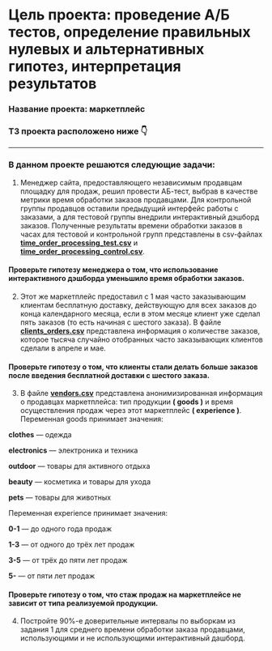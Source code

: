 # Цель проекта: проведение А/Б тестов, определение правильных нулевых и альтернативных гипотез, интерпретация результатов
### Название проекта: маркетплейс
### ТЗ проекта расположено ниже 👇
___________________________________________________________________________________________________________________________

### В данном проекте решаются следующие задачи:
1. Менеджер сайта, предоставляющего независимым продавцам площадку для продаж, решил провести АБ-тест, выбрав в качестве метрики время обработки заказов продавцами. Для контрольной группы продавцов оставили предыдущий интерфейс работы с заказами, а для тестовой группы внедрили интерактивный дэшборд заказов. Полученные результаты времени обработки заказов в часах для тестовой и контрольной групп представлены в csv-файлах [**time_order_processing_test.csv**](https://github.com/sergigusev/Datasets/blob/main/time_order_processing_control.csv) и [**time_order_processing_control.csv**](https://github.com/sergigusev/Datasets/blob/main/time_order_processing_test.csv).
#### Проверьте гипотезу менеджера о том, что использование интерактивного дэшборда уменьшило время обработки заказов.

2. Этот же маркетплейс предоставил с 1 мая часто заказывающим клиентам
бесплатную доставку, действующую для всех заказов до конца календарного
месяца, если в этом месяце клиент уже сделал пять заказов (то есть начиная с
шестого заказа).
В файле [**clients_orders.csv**](https://github.com/sergigusev/Datasets/blob/main/clients_orders.csv) представлена информация о количестве заказов,
которое тысяча случайно отобранных часто заказывающих клиентов сделали в
апреле и мае.
#### Проверьте гипотезу о том, что клиенты стали делать больше заказов после введения бесплатной доставки с шестого заказа.

3. В файле [**vendors.csv**](https://github.com/sergigusev/Datasets/blob/main/vendors.csv) представлена анонимизированная информация о продавцах маркетплейса: тип продукции **( goods )** и время осуществления продаж через этот маркетплейс **( experience )**.
Переменная goods принимает значения:

**clothes** — одежда

**electronics** — электроника и техника

**outdoor** — товары для активного отдыха

**beauty** — косметика и товары для ухода

**pets** — товары для животных

Переменная experience принимает значения:

**0-1** — до одного года продаж

**1-3** — от одного до трёх лет продаж

**3-5** — от трёх до пяти лет продаж

**5-** — от пяти лет продаж
#### Проверьте гипотезу о том, что стаж продаж на маркетплейсе не зависит от типа реализуемой продукции.

4. Постройте 90%-е доверительные интервалы по выборкам из задания 1 для среднего времени обработки заказа продавцами, использующими и не использующими интерактивный дашборд.
